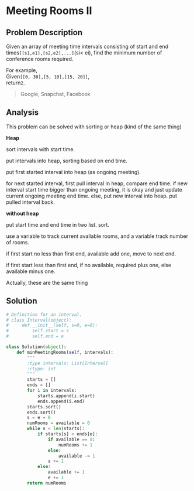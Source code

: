 # Meeting Rooms II

## Problem Description

Given an array of meeting time intervals consisting of start and end times`[[s1,e1],[s2,e2],...]`\(si&lt; ei\), find the minimum number of conference rooms required.

For example,  
Given`[[0, 30],[5, 10],[15, 20]]`,  
return`2`.

> Google, Snapchat, Facebook

## Analysis

This problem can be solved with sorting or heap \(kind of the same thing\)

**Heap**

sort intervals with start time.

put intervals into heap, sorting based on end time.

put first started interval into heap \(as ongoing meeting\).

for next started interval, first pull interval in heap, compare end time. if new interval start time bigger than ongoing meeting, it is okay and just update current ongoing meeting end time. else, put new interval into heap. put pulled interval back.

**without heap**

put start time and end time in two list. sort.

use a variable to track current available rooms, and a variable track number of rooms.

if first start no less than first end, available add one, move to next end.

if first start less than first end, if no available, required plus one, else available minus one.

Actually, these are the same thing

## Solution

```py
# Definition for an interval.
# class Interval(object):
#     def __init__(self, s=0, e=0):
#         self.start = s
#         self.end = e

class Solution(object):
    def minMeetingRooms(self, intervals):
        """
        :type intervals: List[Interval]
        :rtype: int
        """
        starts = []
        ends = []
        for i in intervals:
            starts.append(i.start)
            ends.append(i.end)
        starts.sort()
        ends.sort()
        s = e = 0
        numRooms = available = 0
        while s < len(starts):
            if starts[s] < ends[e]:
                if available == 0:
                    numRooms += 1
                else:
                    available -= 1
                s += 1
            else:
                available += 1
                e += 1
        return numRooms
```



